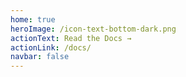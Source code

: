 ```yaml
---
home: true
heroImage: /icon-text-bottom-dark.png
actionText: Read the Docs →
actionLink: /docs/
navbar: false
---
```

